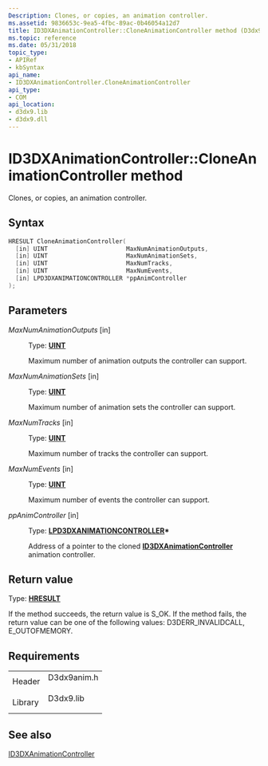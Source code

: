 ```yaml
---
Description: Clones, or copies, an animation controller.
ms.assetid: 9836653c-9ea5-4fbc-89ac-0b46054a12d7
title: ID3DXAnimationController::CloneAnimationController method (D3dx9anim.h)
ms.topic: reference
ms.date: 05/31/2018
topic_type: 
- APIRef
- kbSyntax
api_name: 
- ID3DXAnimationController.CloneAnimationController
api_type: 
- COM
api_location: 
- d3dx9.lib
- d3dx9.dll
---
```


# ID3DXAnimationController::CloneAnimationController method

Clones, or copies, an animation controller.

## Syntax


```C++
HRESULT CloneAnimationController(
  [in] UINT                      MaxNumAnimationOutputs,
  [in] UINT                      MaxNumAnimationSets,
  [in] UINT                      MaxNumTracks,
  [in] UINT                      MaxNumEvents,
  [in] LPD3DXANIMATIONCONTROLLER *ppAnimController
);
```



## Parameters

<dl> <dt>

*MaxNumAnimationOutputs* \[in\]
</dt> <dd>

Type: **[**UINT**](../winprog/windows-data-types.md)**

Maximum number of animation outputs the controller can support.

</dd> <dt>

*MaxNumAnimationSets* \[in\]
</dt> <dd>

Type: **[**UINT**](../winprog/windows-data-types.md)**

Maximum number of animation sets the controller can support.

</dd> <dt>

*MaxNumTracks* \[in\]
</dt> <dd>

Type: **[**UINT**](../winprog/windows-data-types.md)**

Maximum number of tracks the controller can support.

</dd> <dt>

*MaxNumEvents* \[in\]
</dt> <dd>

Type: **[**UINT**](../winprog/windows-data-types.md)**

Maximum number of events the controller can support.

</dd> <dt>

*ppAnimController* \[in\]
</dt> <dd>

Type: **[**LPD3DXANIMATIONCONTROLLER**](id3dxanimationcontroller.md)\***

Address of a pointer to the cloned [**ID3DXAnimationController**](id3dxanimationcontroller.md) animation controller.

</dd> </dl>

## Return value

Type: **[**HRESULT**](https://msdn.microsoft.com/library/Bb401631(v=MSDN.10).aspx)**

If the method succeeds, the return value is S\_OK. If the method fails, the return value can be one of the following values: D3DERR\_INVALIDCALL, E\_OUTOFMEMORY.

## Requirements



|                    |                                                                                        |
|--------------------|----------------------------------------------------------------------------------------|
| Header<br/>  | <dl> <dt>D3dx9anim.h</dt> </dl> |
| Library<br/> | <dl> <dt>D3dx9.lib</dt> </dl>   |



## See also

<dl> <dt>

[ID3DXAnimationController](id3dxanimationcontroller.md)
</dt> </dl>

 

 